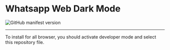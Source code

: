 # Whatsapp Web Dark Mode
![GitHub manifest version](https://img.shields.io/github/manifest-json/v/Cuberkam/Whatsapp_Web_Dark_Mode)</br>

---


To install for all browser, you should activate developer mode and select this repository file.

